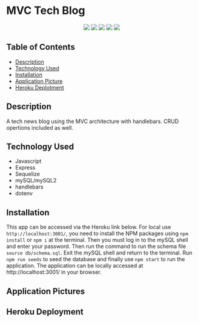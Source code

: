 # MVC Tech Blog

<p align="center">
    <img src="https://img.shields.io/badge/Javascript-blueviolet" />
    <img src="https://img.shields.io/badge/express-success" />
    <img src="https://img.shields.io/badge/Sequelize-blue"  />
    <img src="https://img.shields.io/badge/mySQL-important"  />
    <img src="https://img.shields.io/badge/dotenv-yellowgreen" />
</p>

## Table of Contents
- [Description](#description)
- [Technology Used](#technology-used)
- [Installation](#installation)
- [Application Picture](#application-pictures)
- [Heroku Deplotment](#heroku-deployment)

## Description
A tech news blog using the MVC architecture with handlebars. CRUD opertions included as well.

## Technology Used

- Javascript
- Express
- Sequelize
- mySQL/mySQL2
- handlebars
- dotenv

## Installation
This app can be accessed via the Heroku link below. For local use ```http://localhost:3001/```, you need to install the NPM packages using ```npm install``` or ```npm i``` at the terminal. Then you must log in to the mySQL shell and enter your password. Then run the command to run the schema file ```source db/schema.sql```. Exit the mySQL shell and return to the terminal. Run ```npm run seeds``` to seed the database and finally use ```npm start``` to run the application. The application can be locally accessed at http://localhost:3001/ in your browser.

## Application Pictures

## Heroku Deployment